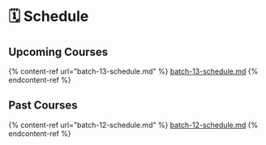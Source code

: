# 🗓 Schedule

## Upcoming Courses

{% content-ref url="batch-13-schedule.md" %}
[batch-13-schedule.md](batch-13-schedule.md)
{% endcontent-ref %}

## Past Courses

{% content-ref url="batch-12-schedule.md" %}
[batch-12-schedule.md](batch-12-schedule.md)
{% endcontent-ref %}
